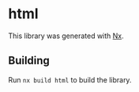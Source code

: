 # html

This library was generated with [Nx](https://nx.dev).

## Building

Run `nx build html` to build the library.
